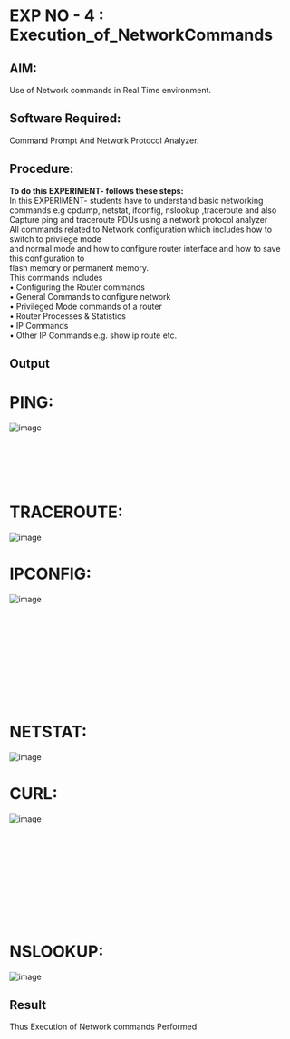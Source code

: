 # EXP NO - 4 : Execution_of_NetworkCommands

## AIM:
Use of Network commands in Real Time environment.

## Software Required: 
Command Prompt And Network Protocol Analyzer.

## Procedure: 
**To do this EXPERIMENT- follows these steps:**
<BR>
In this EXPERIMENT- students have to understand basic networking commands e.g cpdump, netstat, ifconfig, nslookup ,traceroute and also Capture ping and traceroute PDUs using a network protocol analyzer 
<BR>
All commands related to Network configuration which includes how to switch to privilege mode
<BR>
and normal mode and how to configure router interface and how to save this configuration to
<BR>
flash memory or permanent memory.
<BR>
This commands includes
<BR>
• Configuring the Router commands
<BR>
• General Commands to configure network
<BR>
• Privileged Mode commands of a router 
<BR>
• Router Processes & Statistics
<BR>
• IP Commands
<BR>
• Other IP Commands e.g. show ip route etc.
<BR>

## Output
# PING:
![image](https://github.com/AnbuSelvanS7/4.Execution_of_NetworkCommends/assets/151528411/619fe229-ace0-485e-b9b9-1dd69b9dbe62)
<br><br><br><br><br><br>
# TRACEROUTE:
![image](https://github.com/AnbuSelvanS7/4.Execution_of_NetworkCommends/assets/151528411/18d36423-484d-4c29-bc28-3a27cc9220c0)

# IPCONFIG:
![image](https://github.com/AnbuSelvanS7/4.Execution_of_NetworkCommends/assets/151528411/07f7db98-4936-4453-b7c7-763724b74ce1)
<br><br><br><br><br><br><br><br><br><br><br>
# NETSTAT:
![image](https://github.com/AnbuSelvanS7/4.Execution_of_NetworkCommends/assets/151528411/4d0ddaf6-adf6-4745-8d07-0a708b108c52)


# CURL:
![image](https://github.com/AnbuSelvanS7/4.Execution_of_NetworkCommends/assets/151528411/28a762bd-6fd7-4dc6-86b5-791a413f4be7)
<br><br><br><br><br><br><br><br><br><br><br>
# NSLOOKUP:
![image](https://github.com/AnbuSelvanS7/4.Execution_of_NetworkCommends/assets/151528411/a4d8006b-ed52-486f-bd75-f452150e0369)

## Result
Thus Execution of Network commands Performed
